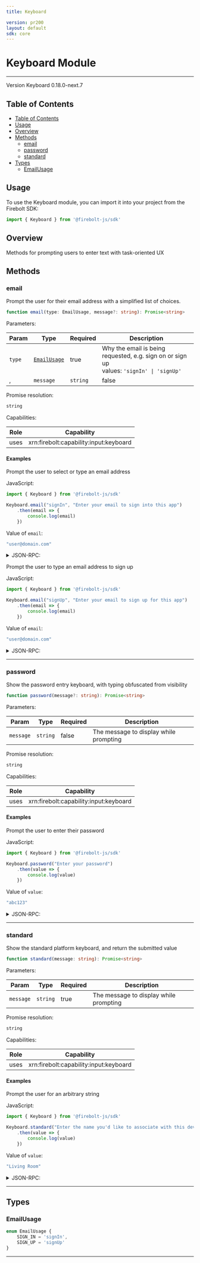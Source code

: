```yaml
---
title: Keyboard

version: pr200
layout: default
sdk: core
---
```


# Keyboard Module
---
Version Keyboard 0.18.0-next.7

## Table of Contents
   - [Table of Contents](#table-of-contents)
   - [Usage](#usage)
   - [Overview](#overview)
   - [Methods](#methods)
     - [email](#email)
     - [password](#password)
     - [standard](#standard)
   - [Types](#types)
     - [EmailUsage](#emailusage)



## Usage
To use the Keyboard module, you can import it into your project from the Firebolt SDK:

```javascript
import { Keyboard } from '@firebolt-js/sdk'
```


## Overview
 Methods for prompting users to enter text with task-oriented UX

## Methods

### email

Prompt the user for their email address with a simplified list of choices.

```typescript
function email(type: EmailUsage, message?: string): Promise<string>
```

Parameters:

| Param                  | Type                 | Required                 | Description                 |
| ---------------------- | -------------------- | ------------------------ | ----------------------- |
| `type` | [`EmailUsage`](#emailusage) | true | Why the email is being requested, e.g. sign on or sign up <br/>values: `'signIn' \| 'signUp'` |
, | `message` | `string` | false | The message to display while prompting  |


Promise resolution:

```typescript
string
```

Capabilities:

| Role                  | Capability                 |
| --------------------- | -------------------------- |
| uses | xrn:firebolt:capability:input:keyboard |


#### Examples


Prompt the user to select or type an email address

JavaScript:

```javascript
import { Keyboard } from '@firebolt-js/sdk'

Keyboard.email("signIn", "Enter your email to sign into this app")
    .then(email => {
        console.log(email)
    })
```

Value of `email`:

```javascript
"user@domain.com"
```
<details markdown="1" >
<summary>JSON-RPC:</summary>
Request:

```json
{
	"jsonrpc": "2.0",
	"id": 1,
	"method": "Keyboard.email",
	"params": {
		"type": "signIn",
		"message": "Enter your email to sign into this app"
	}
}
```

Response:

```json
{
	"jsonrpc": "2.0",
	"id": 1,
	"result": "user@domain.com"
}
```
</details>

Prompt the user to type an email address to sign up

JavaScript:

```javascript
import { Keyboard } from '@firebolt-js/sdk'

Keyboard.email("signUp", "Enter your email to sign up for this app")
    .then(email => {
        console.log(email)
    })
```

Value of `email`:

```javascript
"user@domain.com"
```
<details markdown="1" >
<summary>JSON-RPC:</summary>
Request:

```json
{
	"jsonrpc": "2.0",
	"id": 1,
	"method": "Keyboard.email",
	"params": {
		"type": "signUp",
		"message": "Enter your email to sign up for this app"
	}
}
```

Response:

```json
{
	"jsonrpc": "2.0",
	"id": 1,
	"result": "user@domain.com"
}
```
</details>


---

### password

Show the password entry keyboard, with typing obfuscated from visibility

```typescript
function password(message?: string): Promise<string>
```

Parameters:

| Param                  | Type                 | Required                 | Description                 |
| ---------------------- | -------------------- | ------------------------ | ----------------------- |
| `message` | `string` | false | The message to display while prompting  |


Promise resolution:

```typescript
string
```

Capabilities:

| Role                  | Capability                 |
| --------------------- | -------------------------- |
| uses | xrn:firebolt:capability:input:keyboard |


#### Examples


Prompt the user to enter their password

JavaScript:

```javascript
import { Keyboard } from '@firebolt-js/sdk'

Keyboard.password("Enter your password")
    .then(value => {
        console.log(value)
    })
```

Value of `value`:

```javascript
"abc123"
```
<details markdown="1" >
<summary>JSON-RPC:</summary>
Request:

```json
{
	"jsonrpc": "2.0",
	"id": 1,
	"method": "Keyboard.password",
	"params": {
		"message": "Enter your password"
	}
}
```

Response:

```json
{
	"jsonrpc": "2.0",
	"id": 1,
	"result": "abc123"
}
```
</details>


---

### standard

Show the standard platform keyboard, and return the submitted value

```typescript
function standard(message: string): Promise<string>
```

Parameters:

| Param                  | Type                 | Required                 | Description                 |
| ---------------------- | -------------------- | ------------------------ | ----------------------- |
| `message` | `string` | true | The message to display while prompting  |


Promise resolution:

```typescript
string
```

Capabilities:

| Role                  | Capability                 |
| --------------------- | -------------------------- |
| uses | xrn:firebolt:capability:input:keyboard |


#### Examples


Prompt the user for an arbitrary string

JavaScript:

```javascript
import { Keyboard } from '@firebolt-js/sdk'

Keyboard.standard("Enter the name you'd like to associate with this device")
    .then(value => {
        console.log(value)
    })
```

Value of `value`:

```javascript
"Living Room"
```
<details markdown="1" >
<summary>JSON-RPC:</summary>
Request:

```json
{
	"jsonrpc": "2.0",
	"id": 1,
	"method": "Keyboard.standard",
	"params": {
		"message": "Enter the name you'd like to associate with this device"
	}
}
```

Response:

```json
{
	"jsonrpc": "2.0",
	"id": 1,
	"result": "Living Room"
}
```
</details>


---



## Types

### EmailUsage



```typescript
enum EmailUsage {
	SIGN_IN = 'signIn',
	SIGN_UP = 'signUp'
}

```



---